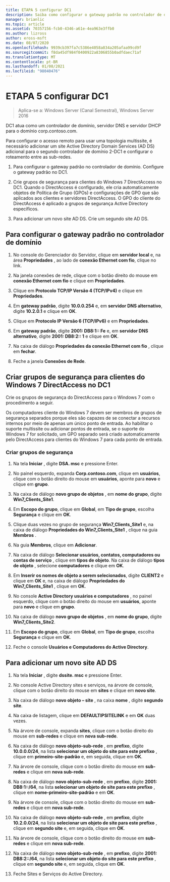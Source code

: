 ```yaml
---
title: ETAPA 5 configurar DC1
description: Saiba como configurar o gateway padrão no controlador de domínio, criar grupos de segurança para clientes do Windows 7 DirectAccess no DC1 e adicionar um novo site AD DS.
manager: brianlic
ms.topic: article
ms.assetid: 70357156-fcb0-4346-a61e-4ea963e3ffb0
ms.author: lizross
author: eross-msft
ms.date: 08/07/2020
ms.openlocfilehash: 9939cb397fa7c5386e4058a834a205afaa99cd9f
ms.sourcegitcommit: f8da45df984f0400922a8306855b0adfdaec71af
ms.translationtype: MT
ms.contentlocale: pt-BR
ms.lasthandoff: 01/08/2021
ms.locfileid: "98040476"
---
```

# <a name="step-5-configure-dc1"></a>ETAPA 5 configurar DC1

>Aplica-se a: Windows Server (Canal Semestral), Windows Server 2016

DC1 atua como um controlador de domínio, servidor DNS e servidor DHCP para o domínio corp.contoso.com.

Para configurar o acesso remoto para usar uma topologia multissite, é necessário adicionar um site Active Directory Domain Services (AD DS) adicional para o segundo controlador de domínio 2-DC1 e configurar o roteamento entre as sub-redes.

1. Para configurar o gateway padrão no controlador de domínio. Configure o gateway padrão no DC1.

2. Crie grupos de segurança para clientes do Windows 7 DirectAccess no DC1. Quando o DirectAccess é configurado, ele cria automaticamente objetos de Política de Grupo (GPOs) e configurações de GPO que são aplicados aos clientes e servidores DirectAccess. O GPO do cliente do DirectAccess é aplicado a grupos de segurança Active Directory específicos.

3. Para adicionar um novo site AD DS. Crie um segundo site AD DS.

## <a name="to-configure-the-default-gateway-on-the-domain-controller"></a>Para configurar o gateway padrão no controlador de domínio

1.  No console do Gerenciador do Servidor, clique em **servidor local** e, na área **Propriedades** , ao lado de **conexão Ethernet com fio**, clique no link.

2.  Na janela conexões de rede, clique com o botão direito do mouse em **conexão Ethernet com fio** e clique em **Propriedades**.

3.  Clique em **Protocolo TCP/IP Versão 4 (TCP/IPv4)** e clique em **Propriedades**.

4.  Em **gateway padrão**, digite **10.0.0.254** e, em **servidor DNS alternativo**, digite **10.2.0.1** e clique em **OK**.

5.  Clique em **Protocolo IP Versão 6 (TCP/IPv6)** e em **Propriedades**.

6.  Em **gateway padrão**, digite **2001: DB8:1:: Fe** e, em **servidor DNS alternativo**, digite **2001: DB8:2:: 1** e clique em **OK**.

7.  Na caixa de diálogo **Propriedades da conexão Ethernet com fio** , clique em **fechar**.

8.  Feche a janela **Conexões de Rede**.

## <a name="create-security-groups-for-windows-7-directaccess-clients-on-dc1"></a>Criar grupos de segurança para clientes do Windows 7 DirectAccess no DC1
Crie os grupos de segurança do DirectAccess para o Windows 7 com o procedimento a seguir.

 Os computadores cliente do Windows 7 devem ser membros de grupos de segurança separados porque eles são capazes de se conectar a recursos internos por meio de apenas um único ponto de entrada. Ao habilitar o suporte multissite ou adicionar pontos de entrada, se o suporte do Windows 7 for solicitado, um GPO separado será criado automaticamente pelo DirectAccess para clientes do Windows 7 para cada ponto de entrada.

### <a name="create-security-groups"></a>Criar grupos de segurança

1.  Na tela **Iniciar** , digite **DSA. msc** e pressione Enter.

2.  No painel esquerdo, expanda **Corp.contoso.com**, clique em **usuários**, clique com o botão direito do mouse em **usuários**, aponte para **novo** e clique em **grupo**.

3.  Na caixa de diálogo **novo grupo de objetos** , em **nome do grupo**, digite **Win7_Clients_Site1**.

4.  Em **Escopo do grupo**, clique em **Global**, em **Tipo de grupo**, escolha **Segurança** e clique em **OK**.

5.  Clique duas vezes no grupo de segurança **Win7_Clients_Site1** e, na caixa de diálogo **Propriedades do Win7_Clients_Site1** , clique na guia **Membros** .

6.  Na guia **Membros**, clique em **Adicionar**.

7.  Na caixa de diálogo **Selecionar usuários, contatos, computadores ou contas de serviço** , clique em **tipos de objeto**. Na caixa de diálogo **tipos de objeto** , selecione **computadores** e clique em **OK**.

8.  Em **Inserir os nomes de objeto a serem selecionados**, digite **CLIENT2** e clique em **OK** e, na caixa de diálogo **Propriedades do Win7_Clients_Site1** , clique em **OK**.

9. No console **Active Directory usuários e computadores** , no painel esquerdo, clique com o botão direito do mouse em **usuários**, aponte para **novo** e clique em **grupo**.

10. Na caixa de diálogo **novo grupo de objetos** , em **nome do grupo**, digite **Win7_Clients_Site2**.

11. Em **Escopo do grupo**, clique em **Global**, em **Tipo de grupo**, escolha **Segurança** e clique em **OK**.

12. Feche o console **Usuários e Computadores do Active Directory**.

## <a name="to-add-a-new-ad-ds-site"></a>Para adicionar um novo site AD DS

1.  Na tela **Iniciar** , digite **dssite. msc** e pressione Enter.

2.  No console Active Directory sites e serviços, na árvore de console, clique com o botão direito do mouse em **sites** e clique em **novo site**.

3.  Na caixa de diálogo **novo objeto – site** , na caixa **nome** , digite **segundo site**.

4.  Na caixa de listagem, clique em **DEFAULTIPSITELINK** e em **OK** duas vezes.

5.  Na árvore de console, expanda **sites**, clique com o botão direito do mouse em **sub-redes** e clique em **nova sub-rede**.

6.  Na caixa de diálogo **novo objeto-sub-rede** , em **prefixo**, digite **10.0.0.0/24**, na lista **selecionar um objeto do site para este prefixo** , clique em **primeiro-site-padrão** e, em seguida, clique em **OK**.

7.  Na árvore de console, clique com o botão direito do mouse em **sub-redes** e clique em **nova sub-rede**.

8.  Na caixa de diálogo **novo objeto-sub-rede** , em **prefixo**, digite **2001: DB8:1::/64**, na lista **selecionar um objeto de site para este prefixo** , clique em **nome-primeiro-site-padrão** e em **OK**.

9. Na árvore de console, clique com o botão direito do mouse em **sub-redes** e clique em **nova sub-rede**.

10. Na caixa de diálogo **novo objeto-sub-rede** , em **prefixo**, digite **10.2.0.0/24**, na lista **selecionar um objeto de site para este prefixo** , clique em **segundo site** e, em seguida, clique em **OK**.

11. Na árvore de console, clique com o botão direito do mouse em **sub-redes** e clique em **nova sub-rede**.

12. Na caixa de diálogo **novo objeto-sub-rede** , em **prefixo**, digite **2001: DB8:2::/64**, na lista **selecionar um objeto do site para este prefixo** , clique em **segundo site** e, em seguida, clique em **OK**.

13. Feche Sites e Serviços do Active Directory.



